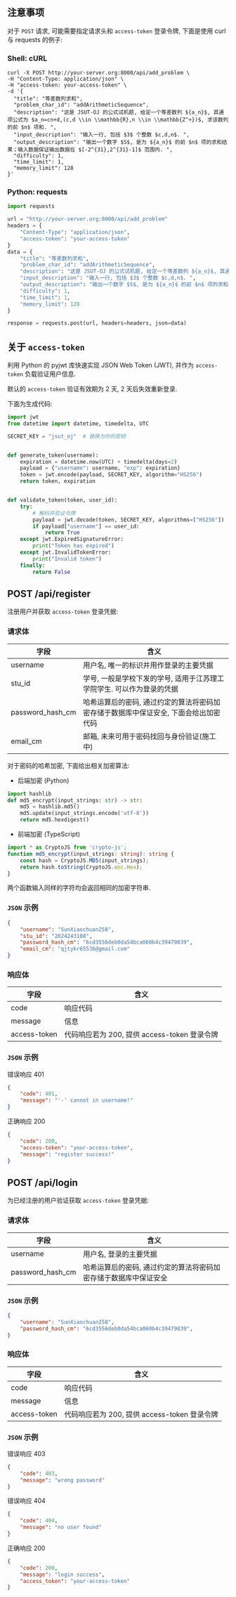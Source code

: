 ## 注意事项

对于 `POST` 请求, 可能需要指定请求头和 `access-token` 登录令牌, 下面是使用 curl 与 requests 的例子:

### Shell: cURL

```shell
curl -X POST http://your-server.org:8000/api/add_problem \
-H "Content-Type: application/json" \
-H "access-token: your-access-token" \
-d '{
  "title": "等差数列求和",
  "problem_char_id": "addArithmeticSequence",
  "description": "这是 JSUT-OJ 的公式试机题, 给定一个等差数列 ${a_n}$, 其通项公式为 $a_n=cn+d,(c,d \\in \\mathbb{R},n \\in \\mathbb{Z^+})$, 求该数列的前 $n$ 项和. ",
  "input_description": "输入一行, 包括 $3$ 个整数 $c,d,n$. ",
  "output_description": "输出一个数字 $S$, 是为 ${a_n}$ 的前 $n$ 项的求和结果；输入数据保证输出数据在 $[-2^{31},2^{31}-1]$ 范围内. ",
  "difficulty": 1,
  "time_limit": 1,
  "memory_limit": 128
}'
```

### Python: requests

```python
import requests

url = "http://your-server.org:8000/api/add_problem"
headers = {
    "Content-Type": "application/json",
    "access-token": "your-access-token"
}
data = {
    "title": "等差数列求和",
    "problem_char_id": "addArithmeticSequence",
    "description": "这是 JSUT-OJ 的公式试机题, 给定一个等差数列 ${a_n}$, 其通项公式为 $a_n=cn+d,(c,d \\in \\mathbb{R},n \\in \\mathbb{Z^+})$, 求该数列的前 $n$ 项和. ",
    "input_description": "输入一行, 包括 $3$ 个整数 $c,d,n$. ",
    "output_description": "输出一个数字 $S$, 是为 ${a_n}$ 的前 $n$ 项的求和结果；输入数据保证输出数据在 $[-2^{31},2^{31}-1]$ 范围内. ",
    "difficulty": 1,
    "time_limit": 1,
    "memory_limit": 128
}

response = requests.post(url, headers=headers, json=data)

```

## 关于 `access-token`

利用 Python 的 pyjwt 库快速实现 JSON Web Token (JWT), 并作为 `access-token` 负载验证用户信息.

默认的 `access-token` 验证有效期为 2 天, 2 天后失效重新登录.

下面为生成代码:

```python
import jwt
from datetime import datetime, timedelta, UTC

SECRET_KEY = "jsut_oj"  # 替换为你的密钥


def generate_token(username):
    expiration = datetime.now(UTC) + timedelta(days=2)
    payload = {"username": username, "exp": expiration}
    token = jwt.encode(payload, SECRET_KEY, algorithm="HS256")
    return token, expiration


def validate_token(token, user_id):
    try:
        # 解码并验证令牌
        payload = jwt.decode(token, SECRET_KEY, algorithms=["HS256"])
        if payload["username"] == user_id:
            return True
    except jwt.ExpiredSignatureError:
        print("Token has expired")
    except jwt.InvalidTokenError:
        print("Invalid token")
    finally:
        return False
```

## POST /api/register

注册用户并获取 `access-token` 登录凭据:

### 请求体

| 字段             | 含义                                                         |
| ---------------- | ------------------------------------------------------------ |
| username         | 用户名, 唯一的标识并用作登录的主要凭据                       |
| stu_id           | 学号, 一般是学校下发的学号, 适用于江苏理工学院学生. 可以作为登录的凭据 |
| password_hash_cm | 哈希运算后的密码, 通过约定的算法将密码加密存储于数据库中保证安全, 下面会给出加密代码 |
| email_cm         | 邮箱, 未来可用于密码找回与身份验证(施工中)                   |

对于密码的哈希加密, 下面给出相关加密算法:

- 后端加密 (Python)

```python
import hashlib
def md5_encrypt(input_strings: str) -> str:
    md5 = hashlib.md5()
    md5.update(input_strings.encode('utf-8'))
    return md5.hexdigest()
```

- 前端加密 (TypeScript)

```ts
import * as CryptoJS from 'crypto-js';
function md5_encrypt(input_strings: string): string {
    const hash = CryptoJS.MD5(input_strings);
    return hash.toString(CryptoJS.enc.Hex);
}
```

两个函数输入同样的字符均会返回相同的加密字符串.

### `JSON` 示例

```json
{
    "username": "SunXiaochuan258",
    "stu_id": "2024243108",
    "password_hash_cm": "6cd3556deb0da54bca060b4c39479839",
    "email_cm": "qjtykr65536@gmail.com"
}
```

### 响应体

| 字段         | 含义                                         |
| ------------ | -------------------------------------------- |
| code         | 响应代码                                     |
| message      | 信息                                         |
| access-token | 代码响应若为 200, 提供 access-token 登录令牌 |

### `JSON` 示例

错误响应 401

```json
{
    "code": 401,
    "message": "'-' cannot in username!"
}
```

正确响应 200

```json
{
    "code": 200,
    "access-token": "your-access-token",
    "message": "register success!"
}
```

## POST /api/login

为已经注册的用户验证获取 `access-token` 登录凭据:

### 请求体

| 字段             | 含义                                                         |
| ---------------- | ------------------------------------------------------------ |
| username         | 用户名, 登录的主要凭据                                       |
| password_hash_cm | 哈希运算后的密码, 通过约定的算法将密码加密存储于数据库中保证安全 |

### `JSON` 示例

```json
{
    "username": "SunXiaochuan258",
    "password_hash_cm": "6cd3556deb0da54bca060b4c39479839",
}
```

### 响应体

| 字段         | 含义                                         |
| ------------ | -------------------------------------------- |
| code         | 响应代码                                     |
| message      | 信息                                         |
| access-token | 代码响应若为 200, 提供 access-token 登录令牌 |

### `JSON` 示例

错误响应 403

```json
{
    "code": 403,
    "message": "wrong password"
}
```

错误响应 404

```json
{
    "code": 404,
    "message": "no user found"
}
```

正确响应 200

```json
{
    "code": 200,
    "message": "login success",
    "access_token": "your-access-token"
}
```

